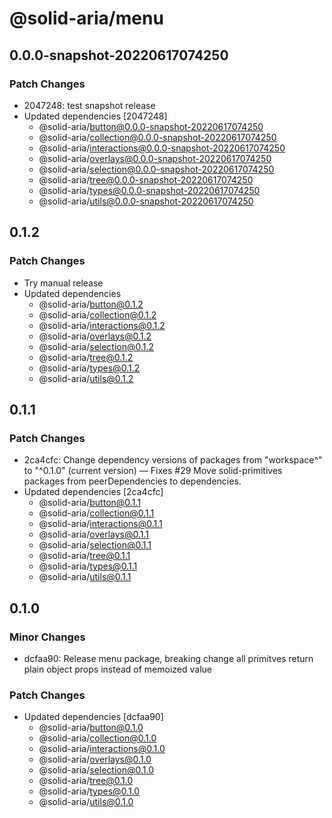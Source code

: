 # @solid-aria/menu

## 0.0.0-snapshot-20220617074250

### Patch Changes

- 2047248: test snapshot release
- Updated dependencies [2047248]
  - @solid-aria/button@0.0.0-snapshot-20220617074250
  - @solid-aria/collection@0.0.0-snapshot-20220617074250
  - @solid-aria/interactions@0.0.0-snapshot-20220617074250
  - @solid-aria/overlays@0.0.0-snapshot-20220617074250
  - @solid-aria/selection@0.0.0-snapshot-20220617074250
  - @solid-aria/tree@0.0.0-snapshot-20220617074250
  - @solid-aria/types@0.0.0-snapshot-20220617074250
  - @solid-aria/utils@0.0.0-snapshot-20220617074250

## 0.1.2

### Patch Changes

- Try manual release
- Updated dependencies
  - @solid-aria/button@0.1.2
  - @solid-aria/collection@0.1.2
  - @solid-aria/interactions@0.1.2
  - @solid-aria/overlays@0.1.2
  - @solid-aria/selection@0.1.2
  - @solid-aria/tree@0.1.2
  - @solid-aria/types@0.1.2
  - @solid-aria/utils@0.1.2

## 0.1.1

### Patch Changes

- 2ca4cfc: Change dependency versions of packages from "workspace^" to "^0.1.0" (current version) — Fixes #29
  Move solid-primitives packages from peerDependencies to dependencies.
- Updated dependencies [2ca4cfc]
  - @solid-aria/button@0.1.1
  - @solid-aria/collection@0.1.1
  - @solid-aria/interactions@0.1.1
  - @solid-aria/overlays@0.1.1
  - @solid-aria/selection@0.1.1
  - @solid-aria/tree@0.1.1
  - @solid-aria/types@0.1.1
  - @solid-aria/utils@0.1.1

## 0.1.0

### Minor Changes

- dcfaa90: Release menu package, breaking change all primitves return plain object props instead of memoized value

### Patch Changes

- Updated dependencies [dcfaa90]
  - @solid-aria/button@0.1.0
  - @solid-aria/collection@0.1.0
  - @solid-aria/interactions@0.1.0
  - @solid-aria/overlays@0.1.0
  - @solid-aria/selection@0.1.0
  - @solid-aria/tree@0.1.0
  - @solid-aria/types@0.1.0
  - @solid-aria/utils@0.1.0
